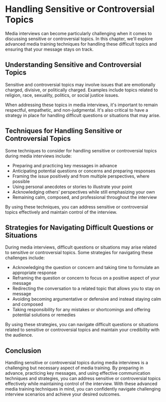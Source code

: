 Handling Sensitive or Controversial Topics
==========================================================================================

Media interviews can become particularly challenging when it comes to discussing sensitive or controversial topics. In this chapter, we'll explore advanced media training techniques for handling these difficult topics and ensuring that your message stays on track.

Understanding Sensitive and Controversial Topics
------------------------------------------------

Sensitive and controversial topics may involve issues that are emotionally charged, divisive, or politically charged. Examples include topics related to religion, race, sexuality, politics, or social justice issues.

When addressing these topics in media interviews, it's important to remain respectful, empathetic, and non-judgmental. It's also critical to have a strategy in place for handling difficult questions or situations that may arise.

Techniques for Handling Sensitive or Controversial Topics
---------------------------------------------------------

Some techniques to consider for handling sensitive or controversial topics during media interviews include:

* Preparing and practicing key messages in advance
* Anticipating potential questions or concerns and preparing responses
* Framing the issue positively and from multiple perspectives, where possible
* Using personal anecdotes or stories to illustrate your point
* Acknowledging others' perspectives while still emphasizing your own
* Remaining calm, composed, and professional throughout the interview

By using these techniques, you can address sensitive or controversial topics effectively and maintain control of the interview.

Strategies for Navigating Difficult Questions or Situations
-----------------------------------------------------------

During media interviews, difficult questions or situations may arise related to sensitive or controversial topics. Some strategies for navigating these challenges include:

* Acknowledging the question or concern and taking time to formulate an appropriate response
* Reframing the question or concern to focus on a positive aspect of your message
* Redirecting the conversation to a related topic that allows you to stay on message
* Avoiding becoming argumentative or defensive and instead staying calm and composed
* Taking responsibility for any mistakes or shortcomings and offering potential solutions or remedies

By using these strategies, you can navigate difficult questions or situations related to sensitive or controversial topics and maintain your credibility with the audience.

Conclusion
----------

Handling sensitive or controversial topics during media interviews is a challenging but necessary aspect of media training. By preparing in advance, practicing key messages, and using effective communication techniques and strategies, you can address sensitive or controversial topics effectively while maintaining control of the interview. With these advanced media training techniques in mind, you can confidently navigate challenging interview scenarios and achieve your desired outcomes.
